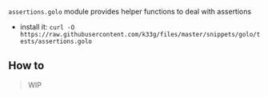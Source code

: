 `assertions.golo` module provides helper functions to deal with assertions
- install it: `curl -O https://raw.githubusercontent.com/k33g/files/master/snippets/golo/tests/assertions.golo`

## How to

> WIP
